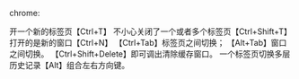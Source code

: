chrome:

开一个新的标签页【Ctrl+T】
不小心关闭了一个或者多个标签页【Ctrl+Shift+T】
打开的是新的窗口【Ctrl+N】
【Ctrl+Tab】标签页之间切换；
【Alt+Tab】窗口之间切换。
【Ctrl+Shift+Delete】即可调出清除缓存窗口。
一个标签页切换多层历史记录【Alt】组合左右方向键。

